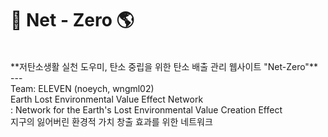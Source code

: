 # 🌳 Net - Zero 🌎
<br>
**저탄소생활 실천 도우미, 탄소 중립을 위한 탄소 배출 관리 웹사이트 "Net-Zero"**
<br>
---
<br>
Team: ELEVEN (noeych, wngml02)
<br>
Earth Lost Environmental Value Effect Network
<br>
: Network for the Earth's Lost Environmental Value Creation Effect
<br>
  지구의 잃어버린 환경적 가치 창출 효과를 위한 네트워크
